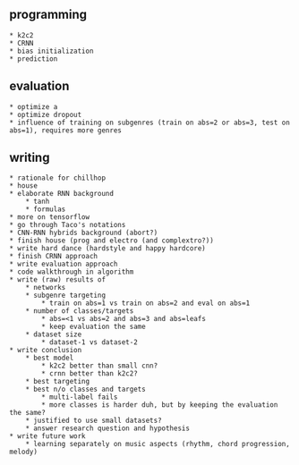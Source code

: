 ## programming
	* k2c2
	* CRNN
	* bias initialization
	* prediction

## evaluation
	* optimize a
	* optimize dropout
	* influence of training on subgenres (train on abs=2 or abs=3, test on abs=1), requires more genres

## writing
	* rationale for chillhop
	* house
	* elaborate RNN background
		* tanh
		* formulas
	* more on tensorflow
	* go through Taco's notations
	* CNN-RNN hybrids background (abort?)
	* finish house (prog and electro (and complextro?))
	* write hard dance (hardstyle and happy hardcore)
	* finish CRNN approach
	* write evaluation approach
	* code walkthrough in algorithm
	* write (raw) results of
		* networks
		* subgenre targeting
			* train on abs=1 vs train on abs=2 and eval on abs=1
		* number of classes/targets
			* abs=<1 vs abs=2 and abs=3 and abs=leafs
			* keep evaluation the same
		* dataset size
			* dataset-1 vs dataset-2
	* write conclusion
		* best model
			* k2c2 better than small cnn?
			* crnn better than k2c2?
		* best targeting
		* best n/o classes and targets
			* multi-label fails
			* more classes is harder duh, but by keeping the evaluation the same?
		* justified to use small datasets?
		* answer research question and hypothesis
	* write future work
		* learning separately on music aspects (rhythm, chord progression, melody)
